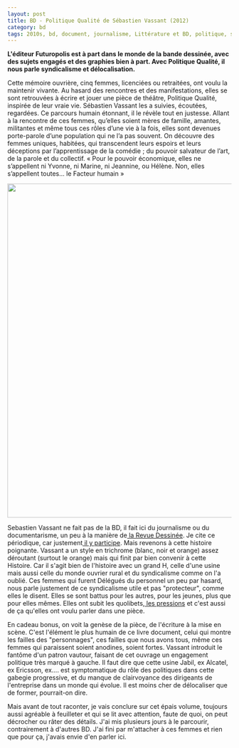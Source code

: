 ```yaml
---
layout: post
title: BD - Politique Qualité de Sébastien Vassant (2012)
category: bd
tags: 2010s, bd, document, journalisme, Littérature et BD, politique, syndicalisme
---
```

**L'éditeur Futuropolis est à part dans le monde de la bande dessinée, avec des sujets engagés et des graphies bien à part. Avec Politique Qualité, il nous parle syndicalisme et délocalisation.**

Cette mémoire ouvrière, cinq femmes, licenciées ou retraitées, ont voulu la maintenir vivante. Au hasard des rencontres et des manifestations, elles se sont retrouvées à écrire et jouer une pièce de théâtre, Politique Qualité, inspirée de leur vraie vie. Sébastien Vassant les a suivies, écoutées, regardées. Ce parcours humain étonnant, il le révèle tout en justesse. Allant à la rencontre de ces femmes, qu’elles soient mères de famille, amantes, militantes et même tous ces rôles d’une vie à la fois, elles sont devenues porte-parole d’une population qui ne l’a pas souvent. On découvre des femmes uniques, habitées, qui transcendent leurs espoirs et leurs déceptions par l’apprentissage de la comédie ; du pouvoir salvateur de l’art, de la parole et du collectif. « Pour le pouvoir économique, elles ne s’appellent ni Yvonne, ni Marine, ni Jeannine, ou Hélène. Non, elles s’appellent toutes… le Facteur humain »

<img class="alignleft size-full wp-image-20872" src="https://cheziceman.files.wordpress.com/2017/08/politiqueq.jpg" alt="" width="553" height="751" />

Sebastien Vassant ne fait pas de la BD, il fait ici du journalisme ou du documentarisme, un peu à la manière de<a href="https://cheziceman.wordpress.com/2013/01/16/information-un-autre-journalisme-est-il-possible/"> la Revue Dessinée</a>. Je cite ce périodique, car justement<a href="https://cheziceman.wordpress.com/2014/01/28/bd-journalisme-la-revue-dessinee-une-actualite-bien-illustree/"> il y participe</a>. Mais revenons à cette histoire poignante. Vassant a un style en trichrome (blanc, noir et orange) assez déroutant (surtout le orange) mais qui finit par bien convenir à cette Histoire. Car il s'agit bien de l'histoire avec un grand H, celle d'une usine mais aussi celle du monde ouvrier rural et du syndicalisme comme on l'a oublié. Ces femmes qui furent Délégués du personnel un peu par hasard, nous parle justement de ce syndicalisme utile et pas "protecteur", comme elles le disent. Elles se sont battus pour les autres, pour les jeunes, plus que pour elles mêmes. Elles ont subit les quolibets,<a href="https://cheziceman.wordpress.com/2017/04/18/cinema-carole-matthieu-de-louis-julien-petit-2016/"> les pressions</a> et c'est aussi de ça qu'elles ont voulu parler dans une pièce.

En cadeau bonus, on voit la genèse de la pièce, de l'écriture à la mise en scène. C'est l'élément le plus humain de ce livre document, celui qui montre les failles des "personnages", ces failles que nous avons tous, même ces femmes qui paraissent soient anodines, soient fortes. Vassant introduit le fantôme d'un patron vautour, faisant de cet ouvrage un engagement politique très marqué à gauche. Il faut dire que cette usine Jabil, ex Alcatel, ex Ericsson, ex.... est symptomatique du rôle des politiques dans cette gabegie progressive, et du manque de clairvoyance des dirigeants de l'entreprise dans un monde qui évolue. Il est moins cher de délocaliser que de former, pourrait-on dire.

Mais avant de tout raconter, je vais conclure sur cet épais volume, toujours aussi agréable à feuilleter et qui se lit avec attention, faute de quoi, on peut décrocher ou râter des détails. J'ai mis plusieurs jours à le parcourir, contrairement à d'autres BD. J'ai fini par m'attacher à ces femmes et rien que pour ça, j'avais envie d'en parler ici.
